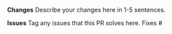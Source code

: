 **Changes**
Describe your changes here in 1-5 sentences.

**Issues**
Tag any issues that this PR solves here.
Fixes #
